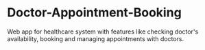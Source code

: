 # Doctor-Appointment-Booking
Web app for healthcare system with features like checking doctor's availability, booking and managing appointments with doctors.
